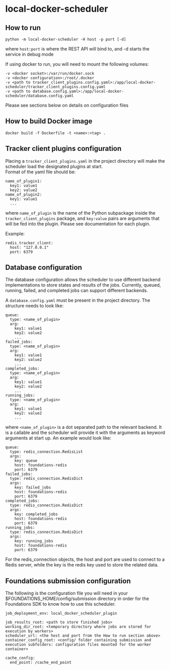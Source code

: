 # local-docker-scheduler

## How to run

`python -m local-docker-scheduler -H host -p port [-d]`

where `host:port` is where the REST API will bind to, and -d starts the service in debug mode

If using docker to run, you will need to mount the following volumes:

```
-v <docker socket>:/var/run/docker.sock
-v <docker configuration>:/root/.docker
-v <path to tracker_client_plugins.config.yaml>:/app/local-docker-scheduler/tracker_client_plugins.config.yaml
-v <path to database.config.yaml>:/app/local-docker-scheduler/database.config.yaml
```

Please see sections below on details on configuration files

## How to build Docker image

`docker build -f Dockerfile -t <name>:<tag> .`

## Tracker client plugins configuration

Placing a `tracker_client_plugins.yaml` in the project directory will make the scheduler load the designated plugins at start.  
Format of the yaml file should be:
```
name_of_plugin1:
  key1: value1
  key2: value2
name_of_plugin2:
  key1: value1
  ...
```
where `name_of_plugin` is the name of the Python subpackage inside the `tracker_client_plugins` package, and `key:value` pairs are arguments that will be fed into the plugin. Please see documentation for each plugin.

Example:
```
redis_tracker_client:
  host: "127.0.0.1"
  port: 6379
```

## Database configuration

The database configuration allows the scheduler to use different backend implementations to store states and results of the jobs. Currently, queued, running, failed, and completed jobs can support different backends.

A `database.config.yaml` must be present in the project directory. The structure needs to look like:

```
queue:
  type: <name_of_plugin>
  arg:
    key1: value1
    key2: value2
    ...
failed_jobs:
  type: <name_of_plugin>
  arg:
    key1: value1
    key2: value2
    ...
completed_jobs:
  type: <name_of_plugin>
  arg:
    key1: value1
    key2: value2
    ...
running_jobs:
  type: <name_of_plugin>
  arg:
    key1: value1
    key2: value2
    ...
```
where `<name_of_plugin>` is a dot separated path to the relevant backend. It is a callable and the scheduler will provide it with the arguments as keyword arguments at start up. An example would look like:

```
queue:
  type: redis_connection.RedisList
  args:
    key: queue
    host: foundations-redis
    port: 6379
failed_jobs:
  type: redis_connection.RedisDict
  args:
    key: failed_jobs
    host: foundations-redis
    port: 6379
completed_jobs:
  type: redis_connection.RedisDict
  args:
    key: completed_jobs
    host: foundations-redis
    port: 6379
running_jobs:
  type: redis_connection.RedisDict
  args:
    key: running_jobs
    host: foundations-redis
    port: 6379
```

For the redis_connection objects, the host and port are used to connect to a Redis server, while the key is the redis key used to store the related data.

## Foundations submission configuration

The following is the configuration file you will need in your $FOUNDATIONS_HOME/config/submission directory in order for the Foundations SDK to know how to use this scheduler.

```
job_deployment_env: local_docker_scheduler_plugin

job_results_root: <path to store finished jobs>
working_dir_root: <temporary directory where jobs are stored for execution by workers>
scheduler_url: <the host and port from the How to run section above>
container_config_root: <config/ folder containing submission and execution subfolders: configuration files mounted for the worker container>

cache_config:
  end_point: /cache_end_point
```

